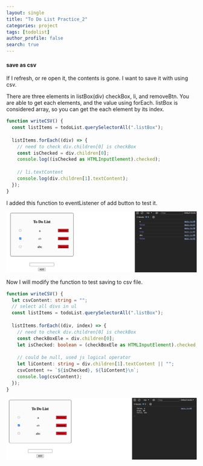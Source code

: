 ```yaml
---
layout: single
title: "To Do List Practice_2"
categories: project
tags: [todolist]
author_profile: false
search: true
---
```


#### save as csv

If I refresh, or re open it, the contents is gone. I want to save it with using csv.

There are three elements in listBox(div) checkBox, li, and removeBtn. You are able to get each elements, and the value using forEach. listBox is considered array, so you can get the each element by its index.

```typescript
function writeCSV() {
  const listItems = todoList.querySelectorAll(".listBox");

  listItems.forEach((div) => {
    // need to check div.children[0] is checkBox
    const isChecked = div.children[0];
    console.log((isChecked as HTMLInputElement).checked);

    // li.textContent
    console.log(div.children[1].textContent);
  });
}
```

I added this function to eventListener of add button to test it.

![des1](/assets/images/2024-03-04-todoListPrac2/des1.png)

Now I will modify the function to test saving to csv file.

```typescript
function writeCSV() {
  let csvContent: string = "";
  // select all divs in ul
  const listItems = todoList.querySelectorAll(".listBox");

  listItems.forEach((div, index) => {
    // need to check div.children[0] is checkBox
    const checkBoxEle = div.children[0];
    let isChecked: boolean = (checkBoxEle as HTMLInputElement).checked;

    // could be null, used js logical operator
    let liContent: string = div.children[1].textContent || "";
    csvContent += `${isChecked}, ${liContent}\n`;
    console.log(csvContent);
  });
}
```

![des2](/assets/images/2024-03-04-todoListPrac2/des2.png)

